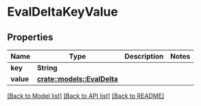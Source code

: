 # EvalDeltaKeyValue

## Properties

Name | Type | Description | Notes
------------ | ------------- | ------------- | -------------
**key** | **String** |  | 
**value** | [**crate::models::EvalDelta**](EvalDelta.md) |  | 

[[Back to Model list]](../README.md#documentation-for-models) [[Back to API list]](../README.md#documentation-for-api-endpoints) [[Back to README]](../README.md)


